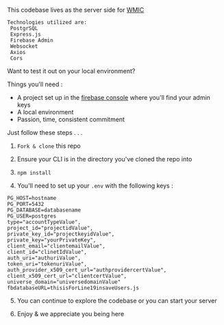 
This codebase lives as the server side for [WMIC](https://github.com/anickacodes/AL-Capstone-Frontend)
<!--  -->
    Technologies utilized are: 
     PostgrSQL
     Express.js
     Firebase Admin
     Websocket
     Axios
     Cors

Want to test it out on your local environment? 
<!-- <img src="home.png" title="logo" alt="logo" width="190" height="190"/> -->


Things you'll need : 
- A project set up in the [firebase console](https://console.firebase.google.com/u/0/?_gl=1*1qm9t8q*_ga*MTY5NDI4NTc5MC4xNzE0Mzk5NTE2*_ga_CW55HF8NVT*MTcxNDg4MzI0MS40NC4wLjE3MTQ4ODMyNDEuNjAuMC4w) where you'll find your admin keys 
- A local environment
- Passion, time, consistent commitment

Just follow these steps . . .
1. `Fork & clone` this repo 

2. Ensure your CLI is in the directory you've cloned the repo into

3. `npm install`

4. You'll need to set up your `.env` with the following keys : 
```PORT=0000
PG_HOST=hostname
PG_PORT=5432
PG_DATABASE=databasename
PG_USER=postgres
type="accountTypeValue",
project_id="projectidValue",
private_key_id="projectkeyidValue",
private_key="yourPrivateKey",
client_email="clientemailValue",
client_id="clinetIdValue",
auth_uri="authuriValue",
token_uri="tokenuriValue",
auth_provider_x509_cert_url="authprovidercertValue",
client_x509_cert_url="clientcertValue",
universe_domain="universedomainValue"
fbdatabaseURL=thisisForLine19insaveUsers.js
```

5. You can continue to explore the codebase or you can start your server

6. Enjoy & we appreciate you being here
<!-- - update the html instead of the 1 liner 
- this server was built specifically for the client side application for Where's My Ice Cream
- this server side utilizes [add technologies]
- how users can interact with this ... keys needed  -->
